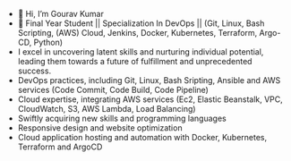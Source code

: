 - 👋 Hi, I’m Gourav Kumar
- 👀 Final Year Student || Specialization In DevOps || (Git, Linux, Bash Scripting, (AWS) Cloud, Jenkins, Docker, Kubernetes, Terraform, Argo-CD, Python)
- I excel in uncovering latent skills and nurturing individual potential, leading them towards a future of fulfillment and unprecedented success.
- DevOps practices, including Git, Linux, Bash Sripting, Ansible and AWS services (Code Commit, Code Build, Code Pipeline)
- Cloud expertise, integrating AWS services (Ec2, Elastic Beanstalk, VPC, CloudWatch, S3, AWS Lambda, Load Balancing)
- Swiftly acquiring new skills and programming languages
- Responsive design and website optimization
- Cloud application hosting and automation with Docker, Kubernetes, Terraform and ArgoCD

<!---
viddhant1205/viddhant1205 is a ✨ special ✨ repository because its `README.md` (this file) appears on your GitHub profile.
You can click the Preview link to take a look at your changes.
--->
